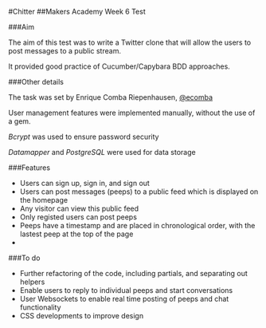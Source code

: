 #Chitter 
##Makers Academy Week 6 Test


###Aim

The aim of this test was to write a Twitter clone that will allow the users to post messages to a public stream.

It provided good practice of Cucumber/Capybara BDD approaches.

###Other details

The task was set by Enrique Comba Riepenhausen, [@ecomba](http://www.github.com/ecomba)

User management features were implemented manually, without the use of a gem.

*Bcrypt* was used to ensure password security

*Datamapper* and *PostgreSQL* were used for data storage

###Features

* Users can sign up, sign in, and sign out
* Users can post messages (peeps) to a public feed which is displayed on the homepage
* Any visitor can view this public feed
* Only registed users can post peeps
* Peeps have a timestamp and are placed in chronological order, with the lastest peep at the top of the page
* 

###To do


* Further refactoring of the code, including partials, and separating out helpers
* Enable users to reply to individual peeps and start conversations
* User Websockets to enable real time posting of peeps and chat functionality
* CSS developments to improve design